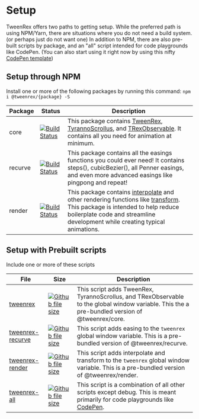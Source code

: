 # Setup

TweenRex offers two paths to getting setup. While the preferred path is using NPM/Yarn, there are situations where you do not need a build system. (or perhaps just do not want one)  In addition to NPM, there are also pre-built scripts by package, and an "all" script intended for code playgrounds like CodePen.  (You can also start using it right now by using this nifty [CodePen template](https://codepen.io/pen?template=BmbOOW))

## Setup through NPM

Install one or more of the following packages by running this command: `npm i @tweenrex/{package} -S`

| Package          | Status                                                                                                          | Description                                                                                                                                                                                                         |
| ---------------- | --------------------------------------------------------------------------------------------------------------- | ------------------------------------------------------------------------------------------------------------------------------------------------------------------------------------------------------------------- |
| core   | [![Build Status](https://travis-ci.org/tweenrex/render.svg?branch=master)](https://travis-ci.org/tweenrex/core) | This package contains [TweenRex](/tweenrex), [TyrannoScrollus](/tyrannoscrollus), and [TRexObservable](/observasaurus). It contains all you need for animation at minimum.     |
| recurve | [![Build Status](https://travis-ci.org/tweenrex/recurve.svg?branch=master)](https://travis-ci.org/tweenrex/recurve) | This package contains all the easings functions you could ever need! It contains steps(), cubicBezier(), all Penner easings, and even more advanced easings like pingpong and repeat! |
| render | [![Build Status](https://travis-ci.org/tweenrex/render.svg?branch=master)](https://travis-ci.org/tweenrex/render) | This package contains [interpolate](/interpolate) and other rendering functions like  [transform](/transform). This package is intended to help reduce boilerplate code and streamline development while creating typical animations. |

## Setup with Prebuilt scripts

Include one or more of these scripts

| File | Size | Description |
| ---- | ---- | ----------- |
| <a target="_blank" href="https://unpkg.com/tweenrex/dist/tweenrex.min.js">tweenrex</a> | [![Github file size](https://img.shields.io/github/size/tweenrex/tweenrex/dist/tweenrex.min.js.svg)]() | This script adds TweenRex, TyrannoScrollus, and TRexObservable to the global window variable. This the a pre-bundled version of @tweenrex/core. |
| <a target="_blank" href="https://unpkg.com/tweenrex/dist/tweenrex-recurve.min.js">tweenrex-recurve</a>| [![Github file size](https://img.shields.io/github/size/tweenrex/tweenrex/dist/tweenrex-recurve.min.js.svg)]() | This script adds easing to the `tweenrex` global window variable. This is a pre-bundled version of @tweenrex/recurve.                       |
| <a target="_blank" href="https://unpkg.com/tweenrex/dist/tweenrex-render.min.js">tweenrex-render</a> | [![Github file size](https://img.shields.io/github/size/tweenrex/tweenrex/dist/tweenrex-render.min.js.svg)]() | This script adds interpolate and transform to the `tweenrex` global window variable. This is a pre-bundled version of @tweenrex/render.                       |
| <a target="_blank" href="https://unpkg.com/tweenrex/dist/tweenrex-all.min.js">tweenrex-all</a> | [![Github file size](https://img.shields.io/github/size/tweenrex/tweenrex/dist/tweenrex-all.min.js.svg)]() | This script is a combination of all other scripts except debug. This is meant primarily for code playgrounds like [CodePen](https://codepen.io/).            |
